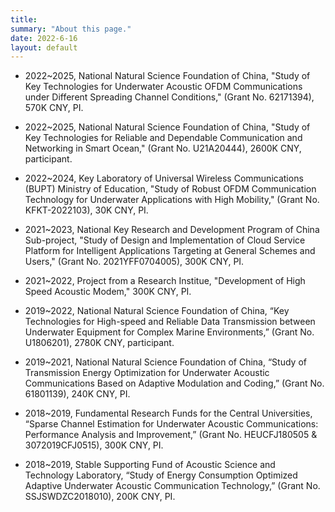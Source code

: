 ```yaml
---
title: 
summary: "About this page."
date: 2022-6-16
layout: default
---
```


* 2022~2025, National Natural Science Foundation of China, "Study of Key Technologies for Underwater Acoustic OFDM Communications under Different Spreading Channel Conditions," (Grant No. 62171394), 570K CNY, PI.

* 2022~2025, National Natural Science Foundation of China, "Study of Key Technologies for Reliable and Dependable Communication and Networking in Smart Ocean," (Grant No. U21A20444), 2600K CNY, participant.

* 2022~2024, Key Laboratory of Universal Wireless Communications (BUPT) Ministry of Education, "Study of Robust OFDM Communication Technology for Underwater Applications with High Mobility," (Grant No. KFKT-2022103), 30K CNY, PI.

* 2021~2023, National Key Research and Development Program of China Sub-project, "Study of Design and Implementation of Cloud Service Platform for Intelligent Applications Targeting at General Schemes and Users," (Grant No. 2021YFF0704005), 300K CNY, PI.

* 2021~2022, Project from a Research Institue, "Development of High Speed Acoustic Modem," 300K CNY, PI.

* 2019~2022, National Natural Science Foundation of China, “Key Technologies for High-speed and Reliable Data Transmission between Underwater Equipment for Complex Marine Environments,” (Grant No. U1806201), 2780K CNY, participant.

* 2019~2021, National Natural Science Foundation of China, “Study of Transmission Energy Optimization for Underwater Acoustic Communications Based on Adaptive Modulation and Coding,” (Grant No. 61801139), 240K CNY, PI.

* 2018~2019, Fundamental Research Funds for the Central Universities, “Sparse Channel Estimation for Underwater Acoustic Communications: Performance Analysis and Improvement,” (Grant No. HEUCFJ180505 & 3072019CFJ0515), 300K CNY, PI.

* 2018~2019, Stable Supporting Fund of Acoustic Science and Technology Laboratory, “Study of Energy Consumption Optimized Adaptive Underwater Acoustic Communication Technology,” (Grant No. SSJSWDZC2018010), 200K CNY, PI.
